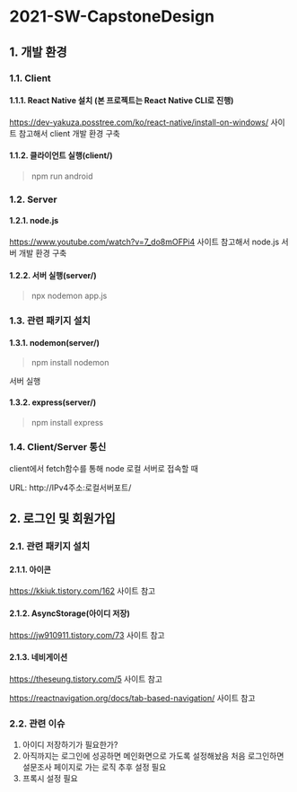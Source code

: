 # 2021-SW-CapstoneDesign

## 1. 개발 환경
### 1.1. Client
#### 1.1.1. React Native 설치 (본 프로젝트는 React Native CLI로 진행)
https://dev-yakuza.posstree.com/ko/react-native/install-on-windows/ 사이트 참고해서 client 개발 환경 구축
#### 1.1.2. 클라이언트 실행(client/)
> npm run android
### 1.2. Server
#### 1.2.1. node.js 
https://www.youtube.com/watch?v=7_do8mOFPi4 사이트 참고해서 node.js 서버 개발 환경 구축
#### 1.2.2. 서버 실행(server/)
> npx nodemon app.js
### 1.3. 관련 패키지 설치
#### 1.3.1. nodemon(server/)
> npm install nodemon

서버 실행
#### 1.3.2. express(server/)
> npm install express

### 1.4. Client/Server 통신
client에서 fetch함수를 통해 node 로컬 서버로 접속할 때

URL: http://IPv4주소:로컬서버포트/

## 2. 로그인 및 회원가입

### 2.1. 관련 패키지 설치
#### 2.1.1. 아이콘
https://kkiuk.tistory.com/162 사이트 참고
#### 2.1.2. AsyncStorage(아이디 저장)
https://jw910911.tistory.com/73 사이트 참고
#### 2.1.3. 네비게이션
https://theseung.tistory.com/5 사이트 참고

https://reactnavigation.org/docs/tab-based-navigation/ 사이트 참고

### 2.2. 관련 이슈
1) 아이디 저장하기가 필요한가?
2) 아직까지는 로그인에 성공하면 메인화면으로 가도록 설정해놨음 처음 로그인하면 설문조사 페이지로 가는 로직 추후 설정 필요
3) 프록시 설정 필요

